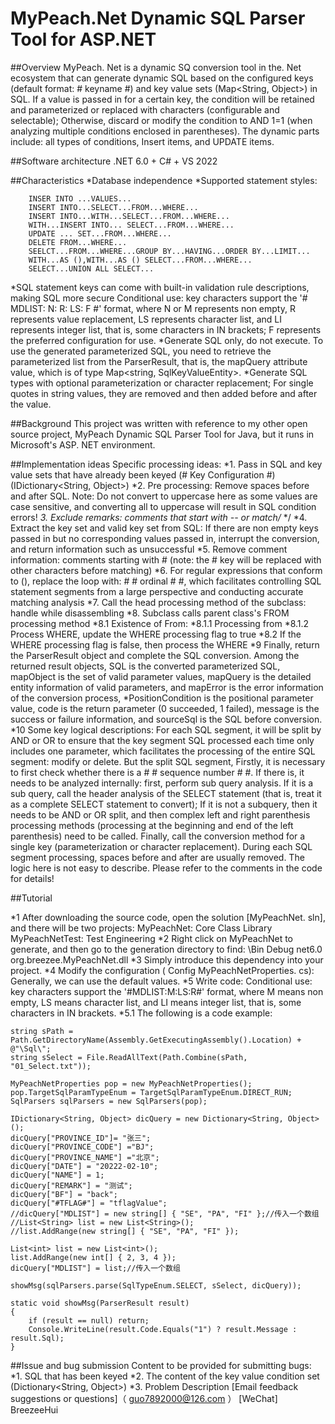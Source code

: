 # MyPeach.Net Dynamic SQL Parser Tool for ASP.NET

##Overview
MyPeach. Net is a dynamic SQ conversion tool in the. Net ecosystem that can generate dynamic SQL based on the configured keys (default format: # keyname #) and key value sets (Map<String, Object>) in SQL.
If a value is passed in for a certain key, the condition will be retained and parameterized or replaced with characters (configurable and selectable); Otherwise, discard or modify the condition to AND 1=1 (when analyzing multiple conditions enclosed in parentheses).
The dynamic parts include: all types of conditions, Insert items, and UPDATE items.

##Software architecture
 .NET 6.0 + C# + VS 2022

##Characteristics
*Database independence
*Supported statement styles:
```
    INSER INTO ...VALUES... 
    INSERT INTO...SELECT...FROM...WHERE... 
    INSERT INTO...WITH...SELECT...FROM...WHERE... 
    WITH...INSERT INTO... SELECT...FROM...WHERE... 
    UPDATE ... SET...FROM...WHERE...  
    DELETE FROM...WHERE...  
    SEELCT...FROM...WHERE...GROUP BY...HAVING...ORDER BY...LIMIT...  
    WITH...AS (),WITH...AS () SELECT...FROM...WHERE...
    SELECT...UNION ALL SELECT... 
```
*SQL statement keys can come with built-in validation rule descriptions, making SQL more secure
Conditional use: key characters support the '# MDLIST: N: R: LS: F #' format, where N or M represents non empty, R represents value replacement, LS represents character list, and LI represents integer list, that is, some characters in IN brackets; F represents the preferred configuration for use.
*Generate SQL only, do not execute. To use the generated parameterized SQL, you need to retrieve the parameterized list from the ParserResult, that is, the mapQuery attribute value, which is of type Map<string, SqlKeyValueEntity>.
*Generate SQL types with optional parameterization or character replacement; For single quotes in string values, they are removed and then added before and after the value.

##Background
This project was written with reference to my other open source project, MyPeach Dynamic SQL Parser Tool for Java, but it runs in Microsoft's ASP. NET environment.

##Implementation ideas
Specific processing ideas:
*1. Pass in SQL and key value sets that have already been keyed (# Key Configuration #) (IDictionary<String, Object>)
*2. Pre processing: Remove spaces before and after SQL. Note: Do not convert to uppercase here as some values are case sensitive, and converting all to uppercase will result in SQL condition errors!
*3. Exclude remarks: comments that start with -- or match/* */
*4. Extract the key set and valid key set from SQL: If there are non empty keys passed in but no corresponding values passed in, interrupt the conversion, and return information such as unsuccessful
*5. Remove comment information: comments starting with # (note: the # key will be replaced with other characters before matching)
*6. For regular expressions that conform to (), replace the loop with: # # ordinal # #, which facilitates controlling SQL statement segments from a large perspective and conducting accurate matching analysis
*7. Call the head processing method of the subclass: handle while disassembling
*8. Subclass calls parent class's FROM processing method
*8.1 Existence of From:
*8.1.1 Processing from
*8.1.2 Process WHERE, update the WHERE processing flag to true
*8.2 If the WHERE processing flag is false, then process the WHERE
*9 Finally, return the ParserResult object and complete the SQL conversion. Among the returned result objects, SQL is the converted parameterized SQL, mapObject is the set of valid parameter values, mapQuery is the detailed entity information of valid parameters, and mapError is the error information of the conversion process,
*PositionCondition is the positional parameter value, code is the return parameter (0 succeeded, 1 failed), message is the success or failure information, and sourceSql is the SQL before conversion.
*10 Some key logical descriptions:
For each SQL segment, it will be split by AND or OR to ensure that the key segment SQL processed each time only includes one parameter, which facilitates the processing of the entire SQL segment: modify or delete. But the split SQL segment,
Firstly, it is necessary to first check whether there is a # # sequence number # #. If there is, it needs to be analyzed internally: first, perform sub query analysis. If it is a sub query, call the header analysis of the SELECT statement (that is, treat it as a complete SELECT statement to convert);
If it is not a subquery, then it needs to be AND or OR split, and then complex left and right parenthesis processing methods (processing at the beginning and end of the left parenthesis) need to be called. Finally, call the conversion method for a single key (parameterization or character replacement).
During each SQL segment processing, spaces before and after are usually removed. The logic here is not easy to describe. Please refer to the comments in the code for details!

##Tutorial

*1 After downloading the source code, open the solution [MyPeachNet. sln], and there will be two projects:
MyPeachNet: Core Class Library
MyPeachNetTest: Test Engineering
*2 Right click on MyPeachNet to generate, and then go to the generation directory to find:
\Bin Debug net6.0 org.breezee.MyPeachNet.dll
*3 Simply introduce this dependency into your project.
*4 Modify the configuration ( Config MyPeachNetProperties. cs): Generally, we can use the default values.
*5 Write code:
Conditional use: key characters support the '#MDLIST:M:LS:R#' format, where M means non empty, LS means character list, and LI means integer list, that is, some characters in IN brackets.
*5.1 The following is a code example:
```
string sPath = Path.GetDirectoryName(Assembly.GetExecutingAssembly().Location) + @"\Sql\";
string sSelect = File.ReadAllText(Path.Combine(sPath, "01_Select.txt"));

MyPeachNetProperties pop = new MyPeachNetProperties();
pop.TargetSqlParamTypeEnum = TargetSqlParamTypeEnum.DIRECT_RUN;
SqlParsers sqlParsers = new SqlParsers(pop);

IDictionary<String, Object> dicQuery = new Dictionary<String, Object>();
dicQuery["PROVINCE_ID"]= "张三";
dicQuery["PROVINCE_CODE"] ="BJ";
dicQuery["PROVINCE_NAME"] ="北京";
dicQuery["DATE"] = "20222-02-10";
dicQuery["NAME"] = 1;
dicQuery["REMARK"] = "测试";
dicQuery["BF"] = "back";
dicQuery["#TFLAG#"] = "tflagValue";
//dicQuery["MDLIST"] = new string[] { "SE", "PA", "FI" };//传入一个数组
//List<String> list = new List<String>();
//list.AddRange(new string[] { "SE", "PA", "FI" });

List<int> list = new List<int>();
list.AddRange(new int[] { 2, 3, 4 });
dicQuery["MDLIST"] = list;//传入一个数组

showMsg(sqlParsers.parse(SqlTypeEnum.SELECT, sSelect, dicQuery));

static void showMsg(ParserResult result)
{
    if (result == null) return;
    Console.WriteLine(result.Code.Equals("1") ? result.Message : result.Sql);
}
````

##Issue and bug submission
Content to be provided for submitting bugs:
*1. SQL that has been keyed
*2. The content of the key value condition set (Dictionary<String, Object>)
*3. Problem Description
[Email feedback suggestions or questions]（ guo7892000@126.com ）
[WeChat] BreezeeHui
